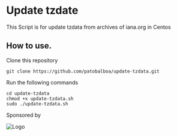 # Update tzdate

This Script is for update tzdata from archives of iana.org in Centos

## How to use.

Clone this repository

```
git clone https://github.com/patobalboa/update-tzdata.git

```
Run the following commands
```
cd update-tzdata
chmod +x update-tzdata.sh
sudo ./update-tzdata.sh
```
Sponsored by

![Logo](https://www.codeplus.cl/wp-content/uploads/2022/06/codeplus_blanco_06.png)
